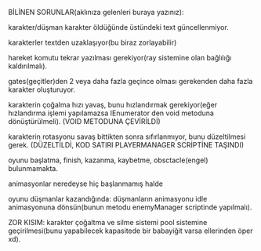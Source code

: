 BİLİNEN SORUNLAR(aklınıza gelenleri buraya yazınız):

karakter/düşman karakter öldüğünde üstündeki text güncellenmiyor.

karakterler textden uzaklaşıyor(bu biraz zorlayabilir)

hareket komutu tekrar yazılması gerekiyor(ray sistemine olan bağlılığı kaldırılmalı).

gates(geçitler)den 2 veya daha fazla geçince olması gerekenden daha fazla karakter oluşturuyor.

karakterin çoğalma hızı yavaş, bunu hızlandırmak gerekiyor(eğer hızlandırma işlemi yapılamazsa IEnumerator den void metoduna dönüştürülmeli).  (VOID METODUNA ÇEVİRİLDİ)

karakterin rotasyonu savaş bittikten sonra sıfırlanmıyor, bunu düzeltilmesi gerek.    (DÜZELTİLDİ, KOD SATIRI PLAYERMANAGER SCRİPTİNE TAŞINDI)

oyunu başlatma, finish, kazanma, kaybetme, obsctacle(engel) bulunmamakta.

animasyonlar neredeyse hiç başlanmamış halde


oyunu düşmanlar kazandığında:
düşmanların animasyonu idle animasyonuna dönsün(bunun metodu enemyManager scriptinde yapılmalı).





ZOR KISIM:
karakter çoğaltma ve silme sistemi pool sistemine geçirilmesi(bunu yapabilecek kapasitede bir babayiğit varsa ellerinden öper xd). 
